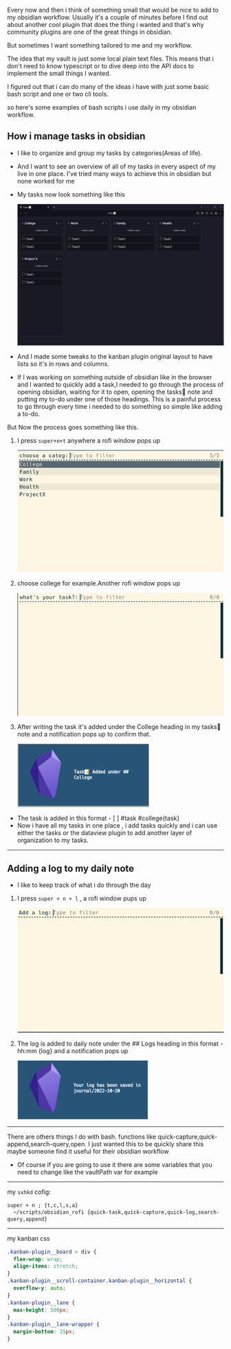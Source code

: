 Every now and then i think of something small that would be nice to add to my obsidian workflow. Usually it's a couple of minutes before I find out about another cool plugin that does the thing i wanted and that's why community plugins are one of the great things in obsidian.

But sometimes I want something tailored to me and my workflow.

The idea that my vault is just some local plain text files. This means that i don't need to know typescript or to dive deep into the API docs to implement the small things I wanted.

I figured out that i can do many of the ideas i have with just some basic bash script and one or two cli tools.

so here's some examples of bash scripts i use daily in my obsidian workflow.

## How i manage tasks in obsidian

- I like to organize and group my tasks by categories(Areas of life).
- And I want to see an overview of all of my tasks in every aspect of my live in one place. I've tried many ways to achieve this in obsidian but none worked for me
- My tasks now look something like this

  ![](screenshots/1.png)

- And I made some tweaks to the kanban plugin original layout to have lists so it's in rows and columns.

- If I was working on something outside of obsidian like in the browser and I wanted to quickly add a task,I needed to go through the process of opening obsidian, waiting for it to open, opening the tasks📝 note and putting my to-do under one of those headings. This is a painful process to go through every time i needed to do something so simple like adding a to-do.

But Now the process goes something like this.

1. I press `super+n+t` anywhere a rofi window pops up

   ![](screenshots/2.png)

2. choose college for example.Another rofi window pops up

   ![](screenshots/3.png)

3. After writing the task it's added under the College heading in my tasks📝 note and a notification pops up to confirm that.

   ![](screenshots/4.png)

- The task is added in this format - [ ] #task #college{task}
- Now i have all my tasks in one place , i add tasks quickly and i can use either the tasks or the dataview plugin to add another layer of organization to my tasks.

---

## Adding a log to my daily note

- I like to keep track of what i do through the day

1. I press `super + n + l` , a rofi window pups up

   ![](screenshots/5.png)

2. The log is added to daily note under the ## Logs heading in this format - hh:mm {log} and a notification pops up

   ![](screenshots/6.png)

---

There are others things I do with bash. functions like quick-capture,quick-append,search-query,open. I just wanted this to be quickly share this maybe someone find it useful for their obsidian workflow

- Of course if you are going to use it there are some variables that you need to change like the vaultPath var for example

---

my `sxhkd` cofig:

```
super + n ; {t,c,l,s,a}
  ~/scripts/obsidian_rofi {quick-task,quick-capture,quick-log,search-query,append}
```

---

my kanban css

```css
.kanban-plugin__board > div {
  flex-wrap: wrap;
  align-items: stretch;
}
.kanban-plugin__scroll-container.kanban-plugin__horizontal {
  overflow-y: auto;
}
.kanban-plugin__lane {
  max-height: 500px;
}
.kanban-plugin__lane-wrapper {
  margin-bottom: 15px;
}
```
